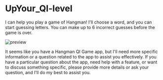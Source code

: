 # UpYour_QI-level
I can help you play a game of Hangman! I'll choose a word, and you can start guessing letters. You can make up to 6 incorrect guesses before the game is over.

![preview](https://github.com/SK-Chaurasiya/UpYour_QI-level/assets/97239651/0cfa1da9-cb1a-4209-8292-f0e98bf22150)

It seems like you have a Hangman QI Game app, but I'll need more specific information or a question related to the app to assist you effectively. If you have a particular question about the app, need help with a feature, or want to discuss something specific, please provide more details or ask your question, and I'll do my best to assist you.
